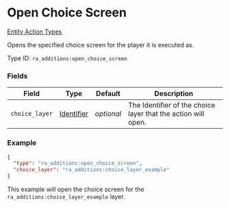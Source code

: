 # Open Choice Screen
[Entity Action Types](../entity_action_types.md)

Opens the specified choice screen for the player it is executed as.

Type ID: `ra_additions:open_choice_screen`
### Fields
 | Field | Type | Default | Description | 
|---|---|---|---|
 | `choice_layer` | [Identifier](../data_types/identifier.md) | _optional_ | The Identifier of the choice layer that the action will open. | 

### Example
```json
{
  "type": "ra_additions:open_choice_screen",
  "choice_layer": "ra_additions:choice_layer_example"
}
```
This example will open the choice screen for the `ra_additions:choice_layer_example` layer.
